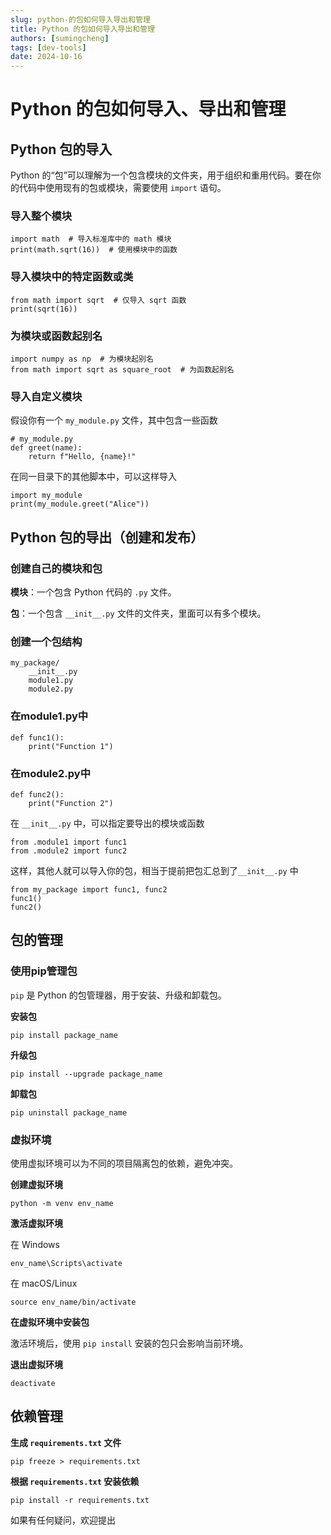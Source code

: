 ```yaml
---
slug: python-的包如何导入导出和管理
title: Python 的包如何导入导出和管理
authors: [sumingcheng]
tags: [dev-tools]
date: 2024-10-16
---
```


# Python 的包如何导入、导出和管理



 

## Python 包的导入  

Python 的“包”可以理解为一个包含模块的文件夹，用于组织和重用代码。要在你的代码中使用现有的包或模块，需要使用 `import` 语句。

### 导入整个模块  
```
import math  # 导入标准库中的 math 模块
print(math.sqrt(16))  # 使用模块中的函数
```
### 导入模块中的特定函数或类  
```
from math import sqrt  # 仅导入 sqrt 函数
print(sqrt(16))
```
### 为模块或函数起别名  
```
import numpy as np  # 为模块起别名
from math import sqrt as square_root  # 为函数起别名
```
### 导入自定义模块  

假设你有一个 `my_module.py` 文件，其中包含一些函数

```
# my_module.py
def greet(name):
    return f"Hello, {name}!"
```

在同一目录下的其他脚本中，可以这样导入

```
import my_module
print(my_module.greet("Alice"))
```
## Python 包的导出（创建和发布）  
### 创建自己的模块和包  

**模块**：一个包含 Python 代码的 `.py` 文件。

**包**：一个包含 `__init__.py` 文件的文件夹，里面可以有多个模块。

### 创建一个包结构  
```
my_package/
    __init__.py
    module1.py
    module2.py
```
### 在module1.py中  
```
def func1():
    print("Function 1")
```
### 在module2.py中  
```
def func2():
    print("Function 2")
```

在 `__init__.py` 中，可以指定要导出的模块或函数

```
from .module1 import func1
from .module2 import func2
```

这样，其他人就可以导入你的包，相当于提前把包汇总到了`__init__.py` 中

```
from my_package import func1, func2
func1()
func2()
```
## 包的管理  
### 使用pip管理包  

`pip` 是 Python 的包管理器，用于安装、升级和卸载包。

**安装包**

```
pip install package_name
```

**升级包**

```
pip install --upgrade package_name
```

**卸载包**

```
pip uninstall package_name
```
### 虚拟环境  

使用虚拟环境可以为不同的项目隔离包的依赖，避免冲突。

**创建虚拟环境**

```
python -m venv env_name
```

**激活虚拟环境**

在 Windows

```
env_name\Scripts\activate
```

在 macOS/Linux

```
source env_name/bin/activate
```

**在虚拟环境中安装包**

激活环境后，使用 `pip install` 安装的包只会影响当前环境。

**退出虚拟环境**

```
deactivate
```
## 依赖管理  

**生成 `requirements.txt` 文件**

```
pip freeze > requirements.txt
```

**根据 `requirements.txt` 安装依赖**

```
pip install -r requirements.txt
```

如果有任何疑问，欢迎提出